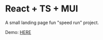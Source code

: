 # React + TS + MUI

A small landing page fun "speed run" project.

Demo: [HERE](https://landing-coral-two.vercel.app/)
